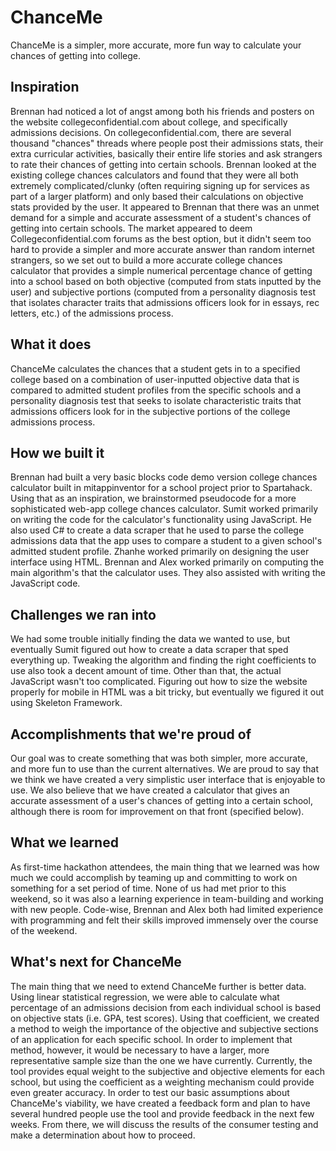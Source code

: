 # ChanceMe
ChanceMe is a simpler, more accurate, more fun way to calculate your chances of getting into college.

## Inspiration

Brennan had noticed a lot of angst among both his friends and posters on the website collegeconfidential.com about college, and specifically admissions decisions. On collegeconfidential.com, there are several thousand "chances" threads where people post their admissions stats, their extra curricular activities, basically their entire life stories and ask strangers to rate their chances of getting into certain schools. Brennan looked at the existing college chances calculators and found that they were all both extremely complicated/clunky (often requiring signing up for services as part of a larger platform) and only based their calculations on objective stats provided by the user. It appeared to Brennan that there was an unmet demand for a simple and accurate assessment of a student's chances of getting into certain schools. The market appeared to deem Collegeconfidential.com forums as the best option, but it didn't seem too hard to provide a simpler and more accurate answer than random internet strangers, so we set out to build a more accurate college chances calculator that provides a simple numerical percentage chance of getting into a school based on both objective (computed from stats inputted by the user) and subjective portions (computed from a personality diagnosis test that isolates character traits that admissions officers look for in essays, rec letters, etc.) of the admissions process.

## What it does

ChanceMe calculates the chances that a student gets in to a specified college based on a combination of user-inputted objective data that is compared to admitted student profiles from the specific schools and a personality diagnosis test that seeks to isolate characteristic traits that admissions officers look for in the subjective portions of the college admissions process.

## How we built it

Brennan had built a very basic blocks code demo version college chances calculator built in mitappinventor for a school project prior to Spartahack. Using that as an inspiration, we brainstormed pseudocode for a more sophisticated web-app college chances calculator. Sumit worked primarily on writing the code for the calculator's functionality using JavaScript. He also used C# to create a data scraper that he used to parse the college admissions data that the app uses to compare a student to a given school's admitted student profile. Zhanhe worked primarily on designing the user interface using HTML. Brennan and Alex worked primarily on computing the main algorithm's that the calculator uses. They also assisted with writing the JavaScript code.

## Challenges we ran into

We had some trouble initially finding the data we wanted to use, but eventually Sumit figured out how to create a data scraper that sped everything up. Tweaking the algorithm and finding the right coefficients to use also took a decent amount of time. Other than that, the actual JavaScript wasn't too complicated. Figuring out how to size the website properly for mobile in HTML was a bit tricky, but eventually we figured it out using Skeleton Framework.

## Accomplishments that we're proud of

Our goal was to create something that was both simpler, more accurate, and more fun to use than the current alternatives. We are proud to say that we think we have created a very simplistic user interface that is enjoyable to use. We also believe that we have created a calculator that gives an accurate assessment of a user's chances of getting into a certain school, although there is room for improvement on that front (specified below).

## What we learned

As first-time hackathon attendees, the main thing that we learned was how much we could accomplish by teaming up and committing to work on something for a set period of time. None of us had met prior to this weekend, so it was also a learning experience in team-building and working with new people. Code-wise, Brennan and Alex both had limited experience with programming and felt their skills improved immensely over the course of the weekend.

## What's next for ChanceMe

The main thing that we need to extend ChanceMe further is better data. Using linear statistical regression, we were able to calculate what percentage of an admissions decision from each individual school is based on objective stats (i.e. GPA, test scores). Using that coefficient, we created a method to weigh the importance of the objective and subjective sections of an application for each specific school. In order to implement that method, however, it would be necessary to have a larger, more representative sample size than the one we have currently. Currently, the tool provides equal weight to the subjective and objective elements for each school, but using the coefficient as a weighting mechanism could provide even greater accuracy. In order to test our basic assumptions about ChanceMe's viability, we have created a feedback form and plan to have several hundred people use the tool and provide feedback in the next few weeks. From there, we will discuss the results of the consumer testing and make a determination about how to proceed.